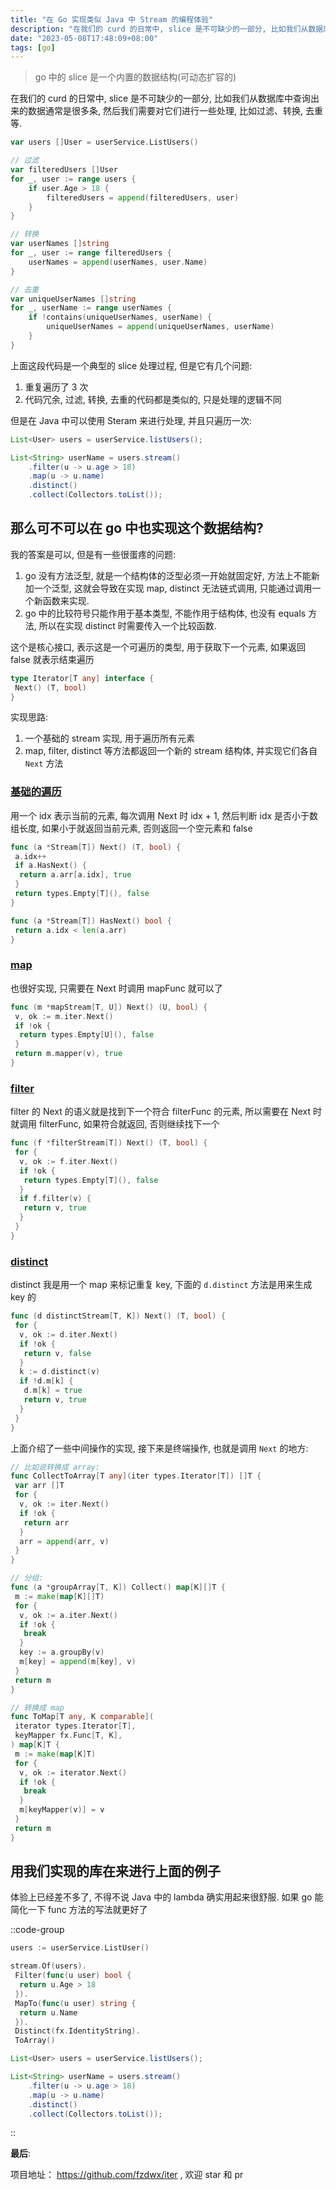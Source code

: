 ```yaml
---
title: "在 Go 实现类似 Java 中 Stream 的编程体验"
description: "在我们的 curd 的日常中, slice 是不可缺少的一部分, 比如我们从数据库中查询出来的数据通常是很多条, 然后我们需要对它们进行一些处理, 比如过滤、转换, 去重等"
date: "2023-05-08T17:48:09+08:00"
tags: [go]
---
```


> go 中的 slice 是一个内置的数据结构(可动态扩容的)

在我们的 curd 的日常中, slice 是不可缺少的一部分, 比如我们从数据库中查询出来的数据通常是很多条, 然后我们需要对它们进行一些处理, 比如过滤、转换, 去重等.

```go
var users []User = userService.ListUsers()

// 过滤
var filteredUsers []User
for _, user := range users {
    if user.Age > 18 {
        filteredUsers = append(filteredUsers, user)
    }
}

// 转换
var userNames []string
for _, user := range filteredUsers {
    userNames = append(userNames, user.Name)
}

// 去重
var uniqueUserNames []string
for _, userName := range userNames {
    if !contains(uniqueUserNames, userName) {
        uniqueUserNames = append(uniqueUserNames, userName)
    }
}
```

上面这段代码是一个典型的 slice 处理过程, 但是它有几个问题:

1. 重复遍历了 3 次
2. 代码冗余, 过滤, 转换, 去重的代码都是类似的, 只是处理的逻辑不同

但是在 Java 中可以使用 Steram 来进行处理, 并且只遍历一次:

```java
List<User> users = userService.listUsers();

List<String> userName = users.stream()
    .filter(u -> u.age > 18)
    .map(u -> u.name)
    .distinct()
    .collect(Collectors.toList());
```

## 那么可不可以在 go 中也实现这个数据结构?

我的答案是可以, 但是有一些很蛋疼的问题:

1. go 没有方法泛型, 就是一个结构体的泛型必须一开始就固定好, 方法上不能新加一个泛型,
这就会导致在实现 map, distinct 无法链式调用, 只能通过调用一个新函数来实现.
2. go 中的比较符号只能作用于基本类型, 不能作用于结构体, 也没有 equals 方法, 所以在实现 distinct 时需要传入一个比较函数.

这个是核心接口, 表示这是一个可遍历的类型, 用于获取下一个元素, 如果返回 false 就表示结束遍历

```go
type Iterator[T any] interface {
 Next() (T, bool)
}
```

实现思路:

1. 一个基础的 stream 实现, 用于遍历所有元素
2. map, filter, distinct 等方法都返回一个新的 stream 结构体, 并实现它们各自 `Next` 方法

### [基础的遍历](https://github.com/fzdwx/iter/blob/main/stream/stream.go)

用一个 idx 表示当前的元素, 每次调用 Next 时 idx + 1, 然后判断 idx 是否小于数组长度, 如果小于就返回当前元素, 否则返回一个空元素和 false

```go
func (a *Stream[T]) Next() (T, bool) {
 a.idx++
 if a.HasNext() {
  return a.arr[a.idx], true
 }
 return types.Empty[T](), false
}

func (a *Stream[T]) HasNext() bool {
 return a.idx < len(a.arr)
}
```

### [map](https://github.com/fzdwx/iter/blob/main/stream/ops_map.go)

也很好实现, 只需要在 Next 时调用 mapFunc 就可以了

```go
func (m *mapStream[T, U]) Next() (U, bool) {
 v, ok := m.iter.Next()
 if !ok {
  return types.Empty[U](), false
 }
 return m.mapper(v), true
}
```

### [filter](https://github.com/fzdwx/iter/blob/main/stream/ops_filter.go)

filter 的 Next 的语义就是找到下一个符合 filterFunc 的元素, 所以需要在 Next 时就调用 filterFunc, 如果符合就返回, 否则继续找下一个

```go
func (f *filterStream[T]) Next() (T, bool) {
 for {
  v, ok := f.iter.Next()
  if !ok {
   return types.Empty[T](), false
  }
  if f.filter(v) {
   return v, true
  }
 }
}
```

### [distinct](https://github.com/fzdwx/iter/blob/main/stream/ops_distinct.go)

distinct 我是用一个 map 来标记重复 key, 下面的 `d.distinct` 方法是用来生成 key 的

```go
func (d distinctStream[T, K]) Next() (T, bool) {
 for {
  v, ok := d.iter.Next()
  if !ok {
   return v, false
  }
  k := d.distinct(v)
  if !d.m[k] {
   d.m[k] = true
   return v, true
  }
 }
}
```

上面介绍了一些中间操作的实现, 接下来是终端操作, 也就是调用 `Next` 的地方:

```go
// 比如说转换成 array:
func CollectToArray[T any](iter types.Iterator[T]) []T {
 var arr []T
 for {
  v, ok := iter.Next()
  if !ok {
   return arr
  }
  arr = append(arr, v)
 }
}

// 分组:
func (a *groupArray[T, K]) Collect() map[K][]T {
 m := make(map[K][]T)
 for {
  v, ok := a.iter.Next()
  if !ok {
   break
  }
  key := a.groupBy(v)
  m[key] = append(m[key], v)
 }
 return m
}

// 转换成 map
func ToMap[T any, K comparable](
 iterator types.Iterator[T],
 keyMapper fx.Func[T, K],
) map[K]T {
 m := make(map[K]T)
 for {
  v, ok := iterator.Next()
  if !ok {
   break
  }
  m[keyMapper(v)] = v
 }
 return m
}
```

## 用我们实现的库在来进行上面的例子

体验上已经差不多了, 不得不说 Java 中的 lambda 确实用起来很舒服. 如果 go 能简化一下 func 方法的写法就更好了

::code-group
```go [go]
users := userService.ListUser()

stream.Of(users).
 Filter(func(u user) bool {
  return u.Age > 18
 }).
 MapTo(func(u user) string {
  return u.Name
 }).
 Distinct(fx.IdentityString).
 ToArray()
```
```java [java]
List<User> users = userService.listUsers();

List<String> userName = users.stream()
    .filter(u -> u.age > 18)
    .map(u -> u.name)
    .distinct()
    .collect(Collectors.toList());
```
::

**最后**:

项目地址： <https://github.com/fzdwx/iter> , 欢迎 star 和 pr
